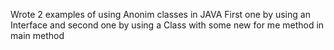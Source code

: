 Wrote 2 examples of
using Anonim classes in JAVA
First one by using an Interface
and second one by using a Class
with some new for me method in main method



